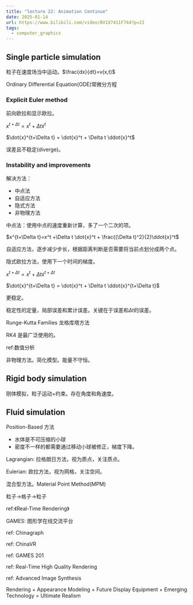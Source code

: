 ```yaml
---
title: "lecture 22: Animation Continue"
date: 2025-01-14
url: https://www.bilibili.com/video/BV1X7411F744?p=22
tags:
  - computer_graphics
---
```

## Single particle simulation

粒子在速度场当中运动。$\frac{dx}{dt}=v(x,t)$

Ordinary Differential Equation(ODE)常微分方程

### Explicit Euler method

前向欧拉和显示欧拉。

$x^{t+\Delta t}=x^t +\Delta t \dot{x}^t$

$\dot{x}^{t+\Delta t} = \dot{x}^t + \Delta t \ddot{x}^t$

误差且不稳定(diverge)。

### Instability and improvements

解决方法：

- 中点法
- 自适应方法
- 隐式方法
- 非物理方法

中点法：使用中点的速度重新计算，多了一个二次的项。

$x^{t+\Delta t}=x^t +\Delta t \dot{x}^t + \frac{(\Delta t)^2}{2}\ddot{x}^t$

自适应方法，逐步减少步长，根据距离判断是否需要将当前点划分成两个点。

隐式欧拉方法，使用下一个时间的梯度。

$x^{t+\Delta t}=x^t +\Delta t \dot{x}^{t+\Delta t}$

$\dot{x}^{t+\Delta t} = \dot{x}^t + \Delta t \ddot{x}^{t+\Delta t}$

更稳定。

稳定性的定量，局部误差和累计误差。关键在于误差和$\Delta t$的误差。

Runge-Kutta Families 龙格库塔方法

RK4 是最广泛使用的。

ref:数值分析

非物理方法。简化模型。能量不守恒。

## Rigid body simulation

刚体模拟，粒子运动+约束。存在角度和角速度。

## Fluid simulation

Position-Based 方法

- 水体是不可压缩的小球
- 密度不一样的都需要通过移动小球被修正，梯度下降。

Lagrangian: 拉格朗日方法，视为质点，关注质点。

Eulerian: 欧拉方法，视为网格，关注空间。

混合型方法。Material Point Method(MPM)

粒子->格子->粒子

ref:《Real-Time Rendering》

GAMES: 图形学在线交流平台

ref: Chinagraph

ref: ChinaVR

ref: GAMES 201

ref: Real-Time High Quality Rendering

ref: Advanced Image Synthesis

Rendering + Appearance Modeling + Future Display Equipment + Emerging Technology = Ultimate Realism
